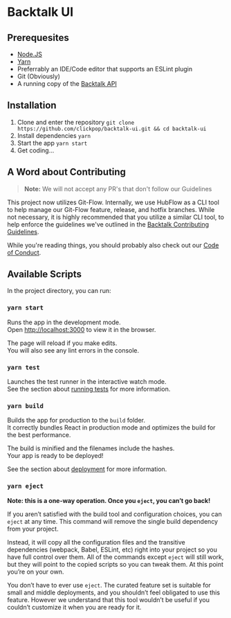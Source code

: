 # Backtalk UI

## Prerequesites

- [Node.JS](https://nodejs.org/)
- [Yarn](https://yarnpkg.com/)
- Preferrably an IDE/Code editor that supports an ESLint plugin
- Git (Obviously)
- A running copy of the [Backtalk API](https://github.com/ClickPop/backtalk-api)

## Installation

1. Clone and enter the repository
   `git clone https://github.com/clickpop/backtalk-ui.git && cd backtalk-ui`
2. Install dependencies
   `yarn`
3. Start the app
   `yarn start`
4. Get coding...

## A Word about Contributing

> **Note:** We will not accept any PR's that don't follow our Guidelines

This project now utilizes Git-Flow. Internally, we use HubFlow as a CLI tool to help manage our Git-Flow feature, release, and hotfix branches. While not necessary, it is highly recommended that you utilize a similar CLI tool, to help enforce the guidelines we've outlined in the [Backtalk Contributing Guidelines](CONTRIBUTING.md).

While you're reading things, you should probably also check out our [Code of Conduct](CODE_OF_CONDUCT.md).

## Available Scripts

In the project directory, you can run:

### `yarn start`

Runs the app in the development mode.<br />
Open [http://localhost:3000](http://localhost:3000) to view it in the browser.

The page will reload if you make edits.<br />
You will also see any lint errors in the console.

### `yarn test`

Launches the test runner in the interactive watch mode.<br />
See the section about [running tests](https://facebook.github.io/create-react-app/docs/running-tests) for more information.

### `yarn build`

Builds the app for production to the `build` folder.<br />
It correctly bundles React in production mode and optimizes the build for the best performance.

The build is minified and the filenames include the hashes.<br />
Your app is ready to be deployed!

See the section about [deployment](https://facebook.github.io/create-react-app/docs/deployment) for more information.

### `yarn eject`

**Note: this is a one-way operation. Once you `eject`, you can’t go back!**

If you aren’t satisfied with the build tool and configuration choices, you can `eject` at any time. This command will remove the single build dependency from your project.

Instead, it will copy all the configuration files and the transitive dependencies (webpack, Babel, ESLint, etc) right into your project so you have full control over them. All of the commands except `eject` will still work, but they will point to the copied scripts so you can tweak them. At this point you’re on your own.

You don’t have to ever use `eject`. The curated feature set is suitable for small and middle deployments, and you shouldn’t feel obligated to use this feature. However we understand that this tool wouldn’t be useful if you couldn’t customize it when you are ready for it.
